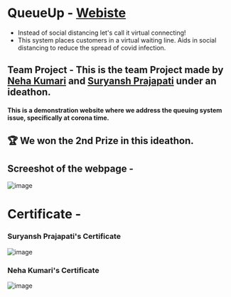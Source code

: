 # QueueUp - [Webiste](https://queue-up.vercel.app/)
- Instead of social distancing let's call it virtual connecting!
- This system places customers in a virtual waiting line. Aids in social distancing to reduce the spread of covid infection.

## Team Project - This is the team Project made by [Neha Kumari](https://github.com/NehaVns) and [Suryansh Prajapati](https://github.com/Suryansh1720001) under an ideathon.

#### This is a demonstration website where we address the queuing system issue, specifically at corona time.
## 🏆 We won the 2nd Prize in this ideathon. 


## Screeshot of the webpage -

![image](https://user-images.githubusercontent.com/85965606/210623207-39f2855b-1004-43be-a1d8-725851ef7e0a.png)

# Certificate - 

### Suryansh Prajapati's Certificate 

![image](https://user-images.githubusercontent.com/85965606/210625412-22de988d-d086-4d8d-8252-65137ded70ee.png)

### Neha Kumari's Certificate 

![image](https://user-images.githubusercontent.com/85965606/210625508-0689eaaf-7e7b-4aae-a60a-b0ca2f570726.png)
